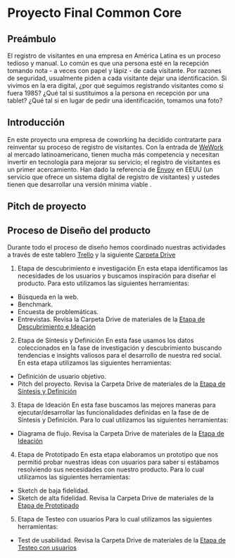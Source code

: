 # Proyecto Final Common Core
## Preámbulo
El registro de visitantes en una empresa en América Latina es un proceso tedioso y manual. Lo común es que una persona esté en la recepción tomando nota - a veces con papel y lápiz - de cada visitante. Por razones de seguridad, usualmente piden a cada visitante dejar una identificación. Si vivimos en la era digital, ¿por qué seguimos registrando visitantes como si fuera 1985? ¿Qué tal si sustituimos a la persona en recepción por una tablet? ¿Qué tal si en lugar de pedir una identificación, tomamos una foto? 

## Introducción
En este proyecto una empresa de coworking ha decidido contratarte para reinventar su proceso de registro de visitantes. Con la entrada de [WeWork](https://www.googleadservices.com/pagead/aclk?sa=L&ai=DChcSEwilrK_T5KjcAhWCj7MKHexzAEgYABAAGgJxbg&ohost=www.google.cl&cid=CAASE-RoAxXTp1Cd0ErxEHpPSGuF4Hk&sig=AOD64_38ykNPf0QRtI9n4CFtpQpth-MrNQ&q=&ved=0ahUKEwjswKvT5KjcAhVkU98KHUcYCeMQ0QwIJA&adurl=) al mercado latinoamericano, tienen mucha más competencia y necesitan invertir en tecnología para mejorar su servicio; el registro de visitantes es un primer acercamiento. Han dado la referencia de [Envoy](https://envoy.com/) en EEUU (un servicio que ofrece un sistema digital de registro de visitantes) y ustedes tienen que desarrollar una versión mínima viable . 

## Pitch de proyecto


## Proceso de Diseño del producto
Durante todo el proceso de diseño hemos coordinado nuestras actividades a través de este tablero [Trello](https://trello.com/b/Pfn5OQZA/proyecto-final-common-core)  y la siguiente [Carpeta Drive](https://drive.google.com/open?id=1hjlG3ofFfeu3sR8eP4YAQnUtJ6ILdfC5)

1. Etapa de descubrimiento e investigación
En esta etapa identificamos las necesidades de los usuarios y buscamos inspiración para diseñar el producto. Para esto utilizamos las siguientes herramientas:
- Búsqueda en la web.
- Benchmark.
- Encuesta de problemáticas.
- Entrevistas.
Revisa la Carpeta Drive de materiales de la [Etapa de Descubrimiento e Ideación](https://drive.google.com/open?id=1GrpHbscgruQGZnnnRp4jkX51Hl3GsFMy)

2. Etapa de Síntesis y Definición
En esta fase usamos los datos coleccionados en la fase de investigación y descubrimiento buscando tendencias e insights valiosos para el desarrollo de nuestra red social.
En esta etapa utilizamos las siguientes herramientas:
- Definición de usuario objetivo.
- Pitch del proyecto.
Revisa la Carpeta Drive de materiales de la [Etapa de Síntesis y Definición](https://drive.google.com/open?id=1DH8dKZ4ZoGg_8VWu9co-lCsqg5h11kKf)

3. Etapa de Ideación
En esta fase buscamos las mejores maneras para ejecutar/desarrollar las funcionalidades definidas en la fase de de Síntesis y Definición. Para lo cual utilizamos las siguientes herramientas:
- Diagrama de flujo.
Revisa la Carpeta Drive de materiales de la [Etapa de Ideación](https://drive.google.com/open?id=1PWZD1TmLkKccX2xNQNnk9G4m4fWXPiW6)

4. Etapa de Prototipado
En esta etapa elaboramos un prototipo que nos permitió probar nuestras ideas con usuarios para saber si estábamos resolviendo sus necesidades con nuestro producto. Para lo cual utilizamos las siguientes herramientas:
- Sketch de baja fidelidad.
- Sketch de alta fidelidad.
Revisa la Carpeta Drive de materiales de la [Etapa de Prototipado](https://drive.google.com/open?id=1OcuGyXeRx2c6dBhyPRK6jOZgwJ58ElD2)

5. Etapa de Testeo con usuarios
Para lo cual utilizamos las siguientes herramientas:
- Test de usabilidad.
Revisa la Carpeta Drive de materiales de la [Etapa de Testeo con usuarios](https://drive.google.com/open?id=1XGcltlhn9MUhdbSxkba8KY6aU058Lnhy)


